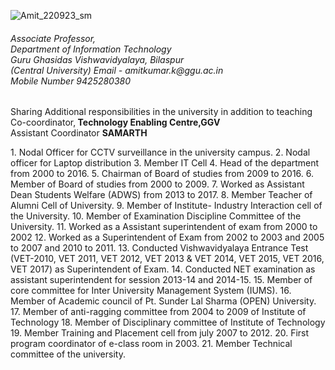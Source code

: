 ![Amit_220923_sm](https://github.com/khaskalamamit/khaskalamamit.github.io/assets/148521493/e8803442-c825-4b75-b7b4-91ac5739822d) 
<p><h6>Associate Professor, <Br> Department of Information Technology
<br>Guru Ghasidas Vishwavidyalaya, Bilaspur<br>(Central University)
Email - amitkumar.k@ggu.ac.in
<br>Mobile Number 9425280380</h6></p>
<p> Sharing Additional responsibilities in the university in addition to teaching
<br>Co-coordinator,<b> Technology Enabling Centre,GGV</b>
<br>Assistant Coordinator <b>SAMARTH</b> </p>
1. Nodal Officer for CCTV surveillance in the university campus.
2. Nodal officer for Laptop distribution
3. Member IT Cell
4. Head of the department from 2000 to 2016.
5. Chairman of Board of studies from 2009 to 2016.
6. Member of Board of studies from 2000 to 2009.
7. Worked as Assistant Dean Students Welfare (ADWS) from 2013 to 2017.
8. Member Teacher of Alumni Cell of University.
9. Member of Institute- Industry Interaction cell of the University.
10. Member of Examination Discipline Committee of the University.
11. Worked as a Assistant superintendent of exam from 2000 to 2002
12. Worked as a Superintendent of Exam from 2002 to 2003 and 2005 to 2007 and
2010 to 2011.
13. Conducted Vishwavidyalaya Entrance Test (VET-2010, VET 2011, VET 2012,
VET 2013 & VET 2014, VET 2015, VET 2016, VET 2017) as Superintendent
of Exam.
14. Conducted NET examination as assistant superintendent for session 2013-14 and
2014-15.
15. Member of core committee for Inter University Management System (IUMS).
16. Member of Academic council of Pt. Sunder Lal Sharma (OPEN) University.
17. Member of anti-ragging committee from 2004 to 2009 of Institute of Technology
18. Member of Disciplinary committee of Institute of Technology
19. Member Training and Placement cell from july 2007 to 2012.
20. First program coordinator of e-class room in 2003.
21. Member Technical committee of the university.

